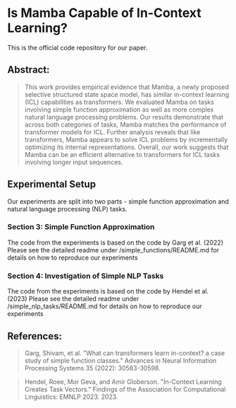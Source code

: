 # Is Mamba Capable of In-Context Learning?
This is the official code repository for our paper.

## Abstract:
> This work provides empirical evidence that Mamba, a newly proposed selective structured state space model, has similar in-context learning (ICL) capabilities as transformers. We evaluated Mamba on tasks involving simple function approximation as well as more complex natural language processing problems. Our results demonstrate that across both categories of tasks, Mamba matches the performance of transformer models for ICL. Further analysis reveals that like transformers, Mamba appears to solve ICL problems by incrementally optimizing its internal representations. Overall, our work suggests that Mamba can be an efficient alternative to transformers for ICL tasks involving longer input sequences.

## Experimental Setup

Our experiments are split into two parts - simple function approximation and natural language processing (NLP) tasks. 

### Section 3: Simple Function Approximation
The code from the experiments is based on the code by Garg et al. (2022)
Please see the detailed readme under /simple_functions/README.md for details on how to reproduce our experiments

### Section 4: Investigation of Simple NLP Tasks
The code from the experiments is based on the code by Hendel et al. (2023)
Please see the detailed readme under /simple_nlp_tasks/README.md for details on how to reproduce our experiments

## References:

> Garg, Shivam, et al. "What can transformers learn in-context? a case study of simple function classes." Advances in Neural Information Processing Systems 35 (2022): 30583-30598.

> Hendel, Roee, Mor Geva, and Amir Globerson. "In-Context Learning Creates Task Vectors." Findings of the Association for Computational Linguistics: EMNLP 2023. 2023.